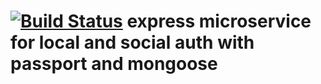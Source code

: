 [![Build Status](https://travis-ci.org/miyoda/express-microservice-auth.svg?branch=master)](https://travis-ci.org/miyoda/express-microservice-auth)
express microservice for local and social auth with passport and mongoose
==============================================================
